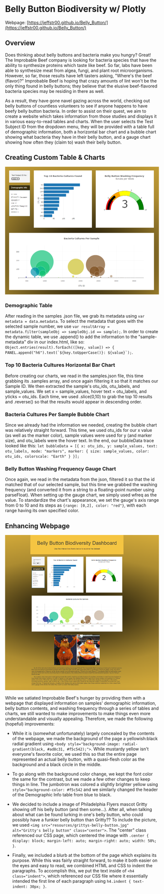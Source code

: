 # Belly Button Biodiversity w/ Plotly

Webpage: [https://jeffstr00.github.io/Belly_Button/](https://jeffstr00.github.io/Belly_Button/)

## Overview

Does thinking about belly buttons and bacteria make you hungry?  Great!  The Improbable Beef company is looking for bacteria species that have the ability to synthesize proteins which taste like beef.  So far, labs have been able to synthesize meat from algea, fungi, and plant root microorganisms.  However, so far, those results have left tasters asking, "Where's the beef (flavor)?"  Improbable Beef is hoping that crazy amounts of lint won't be the only thing found in belly buttons; they believe that the elusive beef-flavored bacteria species may be residing in there as well.

As a result, they have gone navel gazing across the world, checking out belly buttons of countless volunteers to see if anyone happens to have beefy belly button bacteria.  In order to assist on their quest, we aim to create a website which takes information from those studies and displays it in various easy-to-read tables and charts.  When the user selects the Test Subject ID from the dropdown menu, they will be provided with a table full of demographic information, both a horizontal bar chart and a bubble chart showing what bacteria they have in their belly button, and a gauge chart showing how often they (claim to) wash their belly button.

## Creating Custom Table & Charts

![Sample 1443 Charts](https://github.com/Jeffstr00/Belly_Button/blob/main/resources/charts_1443.png)

### Demographic Table

After reading in the samples .json file, we grab its metadata using `var metadata = data.metadata`.  To select the metadata that goes with the selected sample number, we use `var resultArray = metadata.filter(sampleObj => sampleObj.id == sample);`.  In order to create the dynamic table, we use .append() to add the information to the "sample-metadata" div in our index.html, like so: ```Object.entries(result).forEach(([key, value]) => {
      PANEL.append("h6").text(`${key.toUpperCase()}: ${value}`);```.

### Top 10 Bacteria Cultures Horizontal Bar Chart

Before creating our charts, we read in the samples.json file, this time grabbing its .samples array, and once again filtering it so that it matches our Sample ID.  We then extracted the sample's otu_ids, otu_labels, and sample_values.  We set x = sample_values, hover text = otu_labels, and yticks = otu_ids.  Each time, we used .slice(0,10) to grab the top 10 results and .reverse() so that the results would appear in descending order.

### Bacteria Cultures Per Sample Bubble Chart

Since we already had the information we needed, creating the bubble chart was relatively straight forward.  This time, we used otu_ids for our x value (as well as the marker color), sample values were used for y (and marker size), and otu_labels were the hover text.  In the end, our bubbleData trace looked like this: `let bubbleData = [{
      x: otu_ids,
      y: sample_values,
      text: otu_labels,
      mode: "markers",
      marker: {
        size: sample_values,
        color: otu_ids,
        colorscale: "Earth"
      }
    }];`

### Belly Button Washing Frequency Gauge Chart

Once again, we read in the metadata from the json, filtered it so that the id matched that of our selected sample, but this time we grabbed the washing frequency (and converted it from a string to a floating-point number using parseFloat).  When setting up the gauge chart, we simply used wfreq as the value.  To standardize the chart's appearance, we set the gauge's axis range from 0 to 10 and its steps as `{range: [0,2], color: "red"}`, with each range having its own specified color.

## Enhancing Webpage

![Belly Button Biodiversity Webpage](https://github.com/Jeffstr00/Belly_Button/blob/main/resources/webpage.png)

While we satiated Improbable Beef's hunger by providing them with a webpage that displayed information on samples' demographic information, belly button contents, and washing frequency through a series of tables and charts, we still wanted to make improvements to make things even more understandable and visually appealing.  Therefore, we made the following (hopeful) improvements:

* While it is (somewhat unfortunately) largely concealed by the contents of the webpage, we made the background of the page a yellowish:black radial gradient using `<body style="background-image: radial-gradient(black, #ad8c31, #f5c542);">`.  While mustardy yellow isn't everyone's favorite color, we used this so that the entire page represented an actual belly button, with a quasi-flesh color as the background and a black circle in the middle.

* To go along with the background color change, we kept the font color the same for the contrast, but we made a few other changes to keep things in line.  The jumbotron was colored a slightly brighter yellow using `style="background-color: #f5c542` and we similarly changed the header of the Demographic Info table from blue to black.

* We decided to include a image of Philadelphia Flyers mascot Gritty showing off his belly button (and then some...).  After all, when talking about what can be found lurking in one's belly button, who could possibly have a funkier belly button than Gritty??  To include the picture, we used `<img src="resources/grittys-belly-button.jpg" alt="Gritty's belly button" class="center">`.  The "center" class referenced our CSS page, which centered the image with `.center {
    display: block;
    margin-left: auto;
    margin-right: auto;
    width: 50%;
  }`.

* Finally, we included a blurb at the bottom of the page which explains its purpose.  While this was fairly straight forward, to make it both easier on the eyes and easy to read, we combined HTML and CSS to indent the paragraphs.  To accomplish this, we put the text inside of `<h4 class="indent">`, which referenced our CSS file where it essentially intended the first line of each paragraph using `h4.indent {
    text-indent: 30px;
}`.